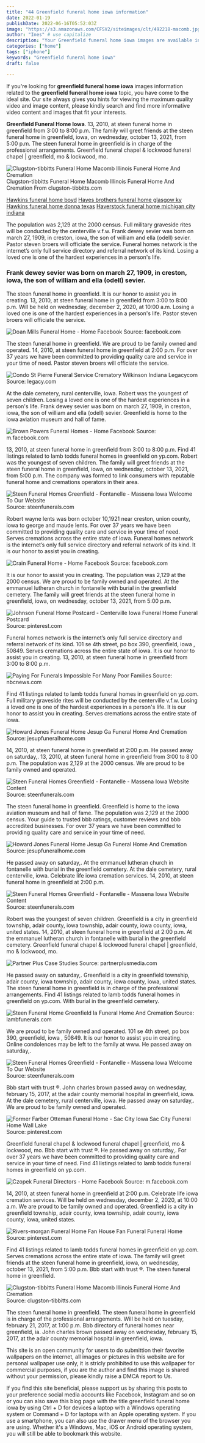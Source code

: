```yaml
---
title: "44 Greenfield funeral home iowa information"
date: 2022-01-19
publishDate: 2022-06-16T05:52:03Z
image: "https://s3.amazonaws.com/CFSV2/siteimages/clt/492218-macomb.jpg"
author: "Ines" # use capitalize
description: "Your Greenfield funeral home iowa images are available in this site. Greenfield funeral home iowa are a topic that is being searched for and liked by netizens today. You can Get the Greenfield funeral home iowa files here. Find and Download all royalty-free photos."
categories: ["home"]
tags: ["iphone"]
keywords: "Greenfield funeral home iowa"
draft: false

---
```


If you're looking for **greenfield funeral home iowa** images information related to the **greenfield funeral home iowa** topic, you have come to the ideal  site.  Our site always  gives you  hints  for viewing  the maximum  quality video and image  content, please kindly search and find more informative video content and images  that fit your interests.

**Greenfield Funeral Home Iowa**. 13, 2010, at steen funeral home in greenfield from 3:00 to 8:00 p.m. The family will greet friends at the steen funeral home in greenfield, iowa, on wednesday, october 13, 2021, from 5:00 p.m. The steen funeral home in greenfield is in charge of the professional arrangements. Greenfield funeral chapel &amp; lockwood funeral chapel | greenfield, mo &amp; lockwood, mo.

![Clugston-tibbitts Funeral Home Macomb Illinois Funeral Home And Cremation](https://s3.amazonaws.com/CFSV2/siteimages/clt/492218-macomb.jpg "Clugston-tibbitts Funeral Home Macomb Illinois Funeral Home And Cremation")
Clugston-tibbitts Funeral Home Macomb Illinois Funeral Home And Cremation From clugston-tibbitts.com

[Hawkins funeral home boyd](/hawkins-funeral-home-boyd/)
[Hayes brothers funeral home glasgow ky](/hayes-brothers-funeral-home-glasgow-ky/)
[Hawkins funeral home donna texas](/hawkins-funeral-home-donna-texas/)
[Haverstock funeral home michigan city indiana](/haverstock-funeral-home-michigan-city-indiana/)

The population was 2,129 at the 2000 census. Full military graveside rites will be conducted by the centerville v.f.w. Frank dewey sevier was born on march 27, 1909, in creston, iowa, the son of william and ella (odell) sevier. Pastor steven broers will officiate the service. Funeral homes network is the internet’s only full service directory and referral network of its kind. Losing a loved one is one of the hardest experiences in a person&#039;s life.

### Frank dewey sevier was born on march 27, 1909, in creston, iowa, the son of william and ella (odell) sevier.

The steen funeral home in greenfield. It is our honor to assist you in creating. 13, 2010, at steen funeral home in greenfield from 3:00 to 8:00 p.m. Will be held on wednesday, december 2, 2020, at 10:00 a.m. Losing a loved one is one of the hardest experiences in a person&#039;s life. Pastor steven broers will officiate the service.


![Doan Mills Funeral Home - Home Facebook](https://lookaside.fbsbx.com/lookaside/crawler/media/?media_id=317644301629796 "Doan Mills Funeral Home - Home Facebook")
Source: facebook.com

The steen funeral home in greenfield. We are proud to be family owned and operated. 14, 2010, at steen funeral home in greenfield at 2:00 p.m. For over 37 years we have been committed to providing quality care and service in your time of need. Pastor steven broers will officiate the service.

![Condo St Pierre Funeral Service Crematory Wilkinson Indiana Legacycom](https://d1ore3n0z2tnb3.cloudfront.net/listing_carousel/custom/domain_1/image_files/65_photo_29558.jpg "Condo St Pierre Funeral Service Crematory Wilkinson Indiana Legacycom")
Source: legacy.com

At the dale cemetery, rural centerville, iowa. Robert was the youngest of seven children. Losing a loved one is one of the hardest experiences in a person&#039;s life. Frank dewey sevier was born on march 27, 1909, in creston, iowa, the son of william and ella (odell) sevier. Greenfield is home to the iowa aviation museum and hall of fame.

![Brown Powers Funeral Homes - Home Facebook](https://lookaside.fbsbx.com/lookaside/crawler/media/?media_id=753974804958794 "Brown Powers Funeral Homes - Home Facebook")
Source: m.facebook.com

13, 2010, at steen funeral home in greenfield from 3:00 to 8:00 p.m. Find 41 listings related to lamb todds funeral homes in greenfield on yp.com. Robert was the youngest of seven children. The family will greet friends at the steen funeral home in greenfield, iowa, on wednesday, october 13, 2021, from 5:00 p.m. The company was formed to link consumers with reputable funeral home and cremations operators in their area.

![Steen Funeral Homes Greenfield - Fontanelle - Massena Iowa Welcome To Our Website](https://steenfunerals.com/web/images/logo.jpg "Steen Funeral Homes Greenfield - Fontanelle - Massena Iowa Welcome To Our Website")
Source: steenfunerals.com

Robert wayne lents was born october 10,1921 near creston, union county, iowa to george and maude lents. For over 37 years we have been committed to providing quality care and service in your time of need. Serves cremations across the entire state of iowa. Funeral homes network is the internet’s only full service directory and referral network of its kind. It is our honor to assist you in creating.

![Crain Funeral Home - Home Facebook](https://lookaside.fbsbx.com/lookaside/crawler/media/?media_id=575280559293862 "Crain Funeral Home - Home Facebook")
Source: facebook.com

It is our honor to assist you in creating. The population was 2,129 at the 2000 census. We are proud to be family owned and operated. At the emmanuel lutheran church in fontanelle with burial in the greenfield cemetery. The family will greet friends at the steen funeral home in greenfield, iowa, on wednesday, october 13, 2021, from 5:00 p.m.

![Johnson Funeral Home Postcard - Centerville Iowa Funeral Home Funeral Postcard](https://i.pinimg.com/736x/b5/0e/d5/b50ed57cdb3bff627c335885388a95d7--funeral-homes-iowa.jpg "Johnson Funeral Home Postcard - Centerville Iowa Funeral Home Funeral Postcard")
Source: pinterest.com

Funeral homes network is the internet’s only full service directory and referral network of its kind. 101 se 4th street, po box 390, greenfield, iowa , 50849. Serves cremations across the entire state of iowa. It is our honor to assist you in creating. 13, 2010, at steen funeral home in greenfield from 3:00 to 8:00 p.m.

![Paying For Funerals Impossible For Many Poor Families](https://media-cldnry.s-nbcnews.com/image/upload/t_fit-1240w,f_auto,q_auto:best/newscms/2018_42/2606491/181016-detroit-funeral-home-mn-1245.JPG "Paying For Funerals Impossible For Many Poor Families")
Source: nbcnews.com

Find 41 listings related to lamb todds funeral homes in greenfield on yp.com. Full military graveside rites will be conducted by the centerville v.f.w. Losing a loved one is one of the hardest experiences in a person&#039;s life. It is our honor to assist you in creating. Serves cremations across the entire state of iowa.

![Howard Jones Funeral Home Jesup Ga Funeral Home And Cremation](https://s3.amazonaws.com/CFSV2/siteimages/hwj/508007-3.png "Howard Jones Funeral Home Jesup Ga Funeral Home And Cremation")
Source: jesupfuneralhome.com

14, 2010, at steen funeral home in greenfield at 2:00 p.m. He passed away on saturday,. 13, 2010, at steen funeral home in greenfield from 3:00 to 8:00 p.m. The population was 2,129 at the 2000 census. We are proud to be family owned and operated.

![Steen Funeral Homes Greenfield - Fontanelle - Massena Iowa Website Content](https://steenfunerals.com/dropbox/374/ss_248-Steen%20FUneral%20Home-Greenfield2.JPG "Steen Funeral Homes Greenfield - Fontanelle - Massena Iowa Website Content")
Source: steenfunerals.com

The steen funeral home in greenfield. Greenfield is home to the iowa aviation museum and hall of fame. The population was 2,129 at the 2000 census. Your guide to trusted bbb ratings, customer reviews and bbb accredited businesses. For over 37 years we have been committed to providing quality care and service in your time of need.

![Howard Jones Funeral Home Jesup Ga Funeral Home And Cremation](https://s3.amazonaws.com/CFSV2/siteimages/hwj/165900-Front-Chapel-Entrance.jpg "Howard Jones Funeral Home Jesup Ga Funeral Home And Cremation")
Source: jesupfuneralhome.com

He passed away on saturday,. At the emmanuel lutheran church in fontanelle with burial in the greenfield cemetery. At the dale cemetery, rural centerville, iowa. Celebrate life iowa cremation services. 14, 2010, at steen funeral home in greenfield at 2:00 p.m.

![Steen Funeral Homes Greenfield - Fontanelle - Massena Iowa Website Content](https://steenfunerals.com/dropbox/374/ss_248-Fontanelle.JPG "Steen Funeral Homes Greenfield - Fontanelle - Massena Iowa Website Content")
Source: steenfunerals.com

Robert was the youngest of seven children. Greenfield is a city in greenfield township, adair county, iowa township, adair county, iowa county, iowa, united states. 14, 2010, at steen funeral home in greenfield at 2:00 p.m. At the emmanuel lutheran church in fontanelle with burial in the greenfield cemetery. Greenfield funeral chapel &amp; lockwood funeral chapel | greenfield, mo &amp; lockwood, mo.

![Partner Plus Case Studies](https://www.partnerplusmedia.com/app/partnerplus/assets/images/a7c9384438b1bb9a64fbce775d1c4e18.png?v=1597322930 "Partner Plus Case Studies")
Source: partnerplusmedia.com

He passed away on saturday,. Greenfield is a city in greenfield township, adair county, iowa township, adair county, iowa county, iowa, united states. The steen funeral home in greenfield is in charge of the professional arrangements. Find 41 listings related to lamb todds funeral homes in greenfield on yp.com. With burial in the greenfield cemetery.

![Steen Funeral Home Greenfield Ia Funeral Home And Cremation](https://s3.amazonaws.com/CFSV2/siteimages/szh/571897-ss248-FamilyCornpicture.jpg "Steen Funeral Home Greenfield Ia Funeral Home And Cremation")
Source: lambfunerals.com

We are proud to be family owned and operated. 101 se 4th street, po box 390, greenfield, iowa , 50849. It is our honor to assist you in creating. Online condolences may be left to the family at www. He passed away on saturday,.

![Steen Funeral Homes Greenfield - Fontanelle - Massena Iowa Welcome To Our Website](https://steenfunerals.com/dropbox/375/ss_1-Lamb%20Family%20Picture%20for%20Website.jpg "Steen Funeral Homes Greenfield - Fontanelle - Massena Iowa Welcome To Our Website")
Source: steenfunerals.com

Bbb start with trust ®. John charles brown passed away on wednesday, february 15, 2017, at the adair county memorial hospital in greenfield, iowa. At the dale cemetery, rural centerville, iowa. He passed away on saturday,. We are proud to be family owned and operated.

![Former Farber Otteman Funeral Home - Sac City Iowa Sac City Funeral Home Wall Lake](https://i.pinimg.com/736x/be/0e/c7/be0ec765f50623e066f5dd51ad53c02e--funeral-homes-iowa.jpg "Former Farber Otteman Funeral Home - Sac City Iowa Sac City Funeral Home Wall Lake")
Source: pinterest.com

Greenfield funeral chapel &amp; lockwood funeral chapel | greenfield, mo &amp; lockwood, mo. Bbb start with trust ®. He passed away on saturday,. For over 37 years we have been committed to providing quality care and service in your time of need. Find 41 listings related to lamb todds funeral homes in greenfield on yp.com.

![Czopek Funeral Directors - Home Facebook](https://lookaside.fbsbx.com/lookaside/crawler/media/?media_id=2984725071540772 "Czopek Funeral Directors - Home Facebook")
Source: m.facebook.com

14, 2010, at steen funeral home in greenfield at 2:00 p.m. Celebrate life iowa cremation services. Will be held on wednesday, december 2, 2020, at 10:00 a.m. We are proud to be family owned and operated. Greenfield is a city in greenfield township, adair county, iowa township, adair county, iowa county, iowa, united states.

![Rivers-morgan Funeral Home Fan House Fan Funeral Funeral Home](https://i.pinimg.com/originals/2a/e4/f8/2ae4f8fc2114a51de8c698284e1fff74.jpg "Rivers-morgan Funeral Home Fan House Fan Funeral Funeral Home")
Source: pinterest.com

Find 41 listings related to lamb todds funeral homes in greenfield on yp.com. Serves cremations across the entire state of iowa. The family will greet friends at the steen funeral home in greenfield, iowa, on wednesday, october 13, 2021, from 5:00 p.m. Bbb start with trust ®. The steen funeral home in greenfield.

![Clugston-tibbitts Funeral Home Macomb Illinois Funeral Home And Cremation](https://s3.amazonaws.com/CFSV2/siteimages/clt/492218-macomb.jpg "Clugston-tibbitts Funeral Home Macomb Illinois Funeral Home And Cremation")
Source: clugston-tibbitts.com

The steen funeral home in greenfield. The steen funeral home in greenfield is in charge of the professional arrangements. Will be held on tuesday, february 21, 2017, at 1:00 p.m. Bbb directory of funeral homes near greenfield, ia. John charles brown passed away on wednesday, february 15, 2017, at the adair county memorial hospital in greenfield, iowa.

This site is an open community for users to do submittion their favorite wallpapers on the internet, all images or pictures in this website are for personal wallpaper use only, it is stricly prohibited to use this wallpaper for commercial purposes, if you are the author and find this image is shared without your permission, please kindly raise a DMCA report to Us.

If you find this site beneficial, please support us by sharing this posts to your preference social media accounts like Facebook, Instagram and so on or you can also save this blog page with the title greenfield funeral home iowa by using Ctrl + D for devices a laptop with a Windows operating system or Command + D for laptops with an Apple operating system. If you use a smartphone, you can also use the drawer menu of the browser you are using. Whether it's a Windows, Mac, iOS or Android operating system, you will still be able to bookmark this website.
